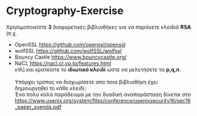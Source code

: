 # Cryptography-Exercise
Χρησιμοποιείστε **3** διαφορετικές βιβλιοθήκες για να παράγετε κλειδιά **RSA** (π.χ. 
* OpenSSL https://github.com/openssl/openssl
* wolfSSL https://github.com/wolfSSL/wolfssl
* Bouncy Castle https://www.bouncycastle.org/
* NaCL https://nacl.cr.yp.to/features.html 
<br> κτλ) και κρατείστε το **ιδιωτικό κλειδί** ώστε να μελετήσετε τα **p,q,n**. <br><br>Υπάρχει τρόπος να διαχωρίσετε απο ποια βιβλιοθήκη έχει δημιουργηθεί το κάθε κλειδί; <br>Ένα πολύ καλό παράδειγμα με την δυαδική αναπαράσταση δίνεται στο https://www.usenix.org/system/files/conference/usenixsecurity16/sec16_paper_svenda.pdf
